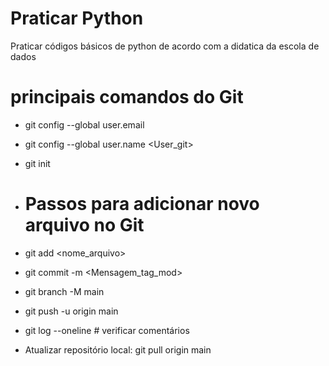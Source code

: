 # Praticar Python
Praticar códigos básicos de python de acordo com a didatica da escola de dados 
# principais comandos do Git
* git config --global user.email <E-Mail>
* git config --global user.name <User_git>
* git init
* # Passos para adicionar novo arquivo no Git
* git add <nome_arquivo>
* git commit -m <Mensagem_tag_mod>
* git branch -M main
* git push -u origin main
* git log --oneline # verificar comentários

* Atualizar repositório local: git pull origin main 

